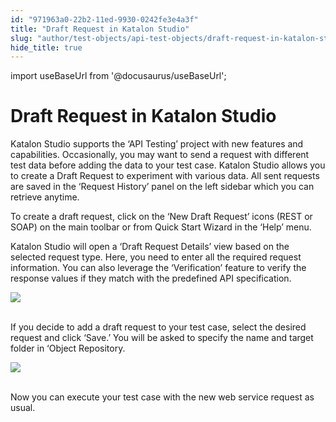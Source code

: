 ```yaml
---
id: "971963a0-22b2-11ed-9930-0242fe3e4a3f"
title: "Draft Request in Katalon Studio"
slug: "author/test-objects/api-test-objects/draft-request-in-katalon-studio"
hide_title: true
---
```

import useBaseUrl from '@docusaurus/useBaseUrl';


# <a id="id" class="anchor_top_offset"/><a id="ariaid-title1" class="anchor_top_offset"/>Draft Request in <span xmlns="http://www.w3.org/1999/xhtml" className="ph">Katalon Studio</span> 

<p xmlns="http://www.w3.org/1999/xhtml" className="p">Katalon Studio supports the ‘API Testing’ project   with new features and capabilities. Occasionally, you may want to   send a request with different test data before adding the data to   your test case. Katalon Studio allows you to create a Draft Request   to experiment with various data. All sent requests are saved in the   ‘Request History’ panel on the left sidebar which you   can retrieve anytime.</p> 
<p xmlns="http://www.w3.org/1999/xhtml" className="p">To create a draft request, click on the ‘New Draft   Request’ icons (REST or SOAP) on the main toolbar or from   Quick Start Wizard in the ‘Help’ menu.</p> 
<p xmlns="http://www.w3.org/1999/xhtml" className="p">Katalon Studio will open a ‘Draft Request Details’   view based on the selected request type. Here, you need to enter   all the required request information. You can also leverage the   ‘Verification’ feature to verify the response values if   they match with the predefined API specification.</p> 
<p xmlns="http://www.w3.org/1999/xhtml" className="p">   <img className="image" src={useBaseUrl("https://github.com/katalon-studio/docs-images/raw/master/katalon-studio/docs/draft-request/draft-overview.png")} /><br /><br /> </p> 
<p xmlns="http://www.w3.org/1999/xhtml" className="p">If you decide to add a draft request to your test case, select   the desired request and click ‘Save.’ You will be asked   to specify the name and target folder in ‘Object   Repository.</p> 
<p xmlns="http://www.w3.org/1999/xhtml" className="p">   <img className="image" src={useBaseUrl("https://github.com/katalon-studio/docs-images/raw/master/katalon-studio/docs/draft-request/save-draft.png")} /><br /><br /> </p> 
<p xmlns="http://www.w3.org/1999/xhtml" className="p">Now you can execute your test case with the new web service   request as usual.</p> 
